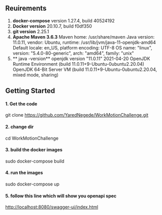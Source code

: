 ## Reuirements
1. **docker-compose** version 1.27.4, build 40524192
2. **Docker version** 20.10.7, build f0df350
3. **git version** 2.25.1
4. **Apache Maven 3.6.3**
    Maven home: /usr/share/maven
    Java version: 11.0.11, vendor: Ubuntu, runtime: /usr/lib/jvm/java-11-openjdk-amd64
    Default locale: en_US, platform encoding: UTF-8
    OS name: "linux", version: "5.4.0-80-generic", arch: "amd64", family: "unix"
5. ** java -version**
    openjdk version "11.0.11" 2021-04-20
    OpenJDK Runtime Environment (build 11.0.11+9-Ubuntu-0ubuntu2.20.04)
    OpenJDK 64-Bit Server VM (build 11.0.11+9-Ubuntu-0ubuntu2.20.04, mixed mode, sharing)



## Getting Started

#### 1. Get the code

  git clone https://github.com/YaredNegede/WorkMotionChallenge.git
  
#### 2. change dir  
  
  cd WorkMotionChallenge
  
#### 3. build the docker images  
  
  sudo docker-compose  build
  
#### 4. run the images  
  
  sudo docker-compose  up
  
#### 5. follow this line which will show you openapi spec

[http://localhost:8080/swagger-ui/index.html](http://localhost:8080/swagger-ui/index.html)
